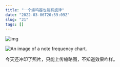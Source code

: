```yaml
---
title: "一个蜂鸣器也能有旋律"
date: "2022-03-06T20:59:09Z"
slug: "21"
tags: []
---
```

![img](https://gitee.com/Dagwbl/cloudPicture/raw/master/typora/1228431-dec255b839fa6d06.png)

![An image of a note frequency chart.](https://gitee.com/Dagwbl/cloudPicture/raw/master/typora/5d01824628b9a6ce9bd2fc21_note-frequency-chart.png)

今天还冲印了照片，只能上传缩略图，不知道效果咋样。
